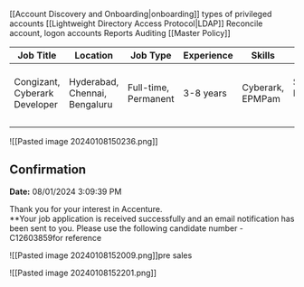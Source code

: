 [[Account Discovery and Onboarding|onboarding]]
types of privileged accounts
[[Lightweight Directory Access Protocol|LDAP]]
Reconcile account, logon accounts
Reports
Auditing
[[Master Policy]]

| **Job Title** | **Location** | **Job Type** | **Experience** | **Skills** | **Department** | **Education** | **Posted** | **Openings** | **Applicants** |
| ---- | ---- | ---- | ---- | ---- | ---- | ---- | ---- | ---- | ---- |
| Congizant, Cyberark Developer | Hyderabad, Chennai, Bengaluru | Full-time, Permanent | 3-8 years | Cyberark, EPMPam | Software Development - Other | Any Graduate (UG), Any Postgraduate (PG) | 19 days ago | 5 | 227 |
|  |  |  |  |  |  |  |  |  |  |
![[Pasted image 20240108150236.png]]

## Confirmation

**Date:** 08/01/2024 3:09:39 PM

Thank you for your interest in Accenture.  
**Your job application is received successfully and an email notification has been sent to you.
Please use the following candidate number -C12603859for reference

![[Pasted image 20240108152009.png]]pre sales

![[Pasted image 20240108152201.png]]